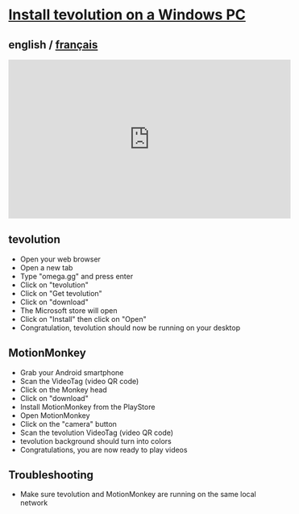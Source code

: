 # [Install tevolution on a Windows PC](README.md)

## english / [français](../fr/tevolution/install/windows.md)

<iframe width="560" height="315" src="https://www.youtube.com/embed/AqnPh7wQHGU" title="YouTube video player" frameborder="0" allow="accelerometer; autoplay; clipboard-write; encrypted-media; gyroscope; picture-in-picture" allowfullscreen></iframe>

## tevolution

- Open your web browser
- Open a new tab
- Type "omega.gg" and press enter
- Click on "tevolution"
- Click on "Get tevolution"
- Click on "download"
- The Microsoft store will open
- Click on "Install" then click on "Open"
- Congratulation, tevolution should now be running on your desktop

## MotionMonkey

- Grab your Android smartphone
- Scan the VideoTag (video QR code)
- Click on the Monkey head
- Click on "download"
- Install MotionMonkey from the PlayStore
- Open MotionMonkey
- Click on the "camera" button
- Scan the tevolution VideoTag (video QR code)
- tevolution background should turn into colors
- Congratulations, you are now ready to play videos

## Troubleshooting
- Make sure tevolution and MotionMonkey are running on the same local network
